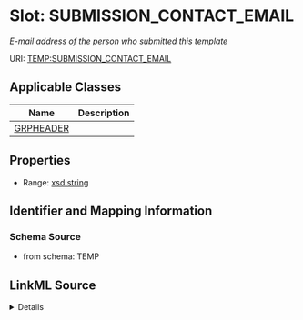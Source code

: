 # Slot: SUBMISSION_CONTACT_EMAIL
_E-mail address of the person who submitted this template_


URI: [TEMP:SUBMISSION_CONTACT_EMAIL](https://example.org/TEMP/SUBMISSION_CONTACT_EMAIL)



<!-- no inheritance hierarchy -->




## Applicable Classes

| Name | Description |
| --- | --- |
[GRPHEADER](GRPHEADER.md) | 






## Properties

* Range: [xsd:string](xsd:string)







## Identifier and Mapping Information







### Schema Source


* from schema: TEMP




## LinkML Source

<details>
```yaml
name: SUBMISSION_CONTACT_EMAIL
description: E-mail address of the person who submitted this template
from_schema: TEMP
rank: 1000
alias: SUBMISSION_CONTACT_EMAIL
domain_of:
- GRP_HEADER
range: string

```
</details>